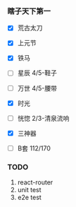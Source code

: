 ### 瞎子天下第一
- [x] 荒古太刀
- [x] 上元节
- [x] 铁马
- [ ] 星辰 4/5-鞋子
- [ ] 万世 4/5-腰带
- [x] 时光
- [ ] 恍惚 2/3-清泉流响
- [x] 三神器
- [ ] B套 112/170


### TODO
1. react-router
2. unit test
3. e2e test
